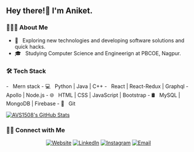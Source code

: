 <h2> Hey there!👋 I'm Aniket.</h2>

<h3> 👨🏻‍💻 About Me </h3>

- 🤔 &nbsp; Exploring new technologies and developing software solutions and quick hacks.
- 🎓 &nbsp; Studying Computer Science and Engineerign at PBCOE, Nagpur. 

<h3>🛠 Tech Stack</h3>
-    &nbsp; Mern stack 
- 💻 &nbsp; Python | Java | C++ 
-    &nbsp; React | React-Redux  | Graphql - Apollo | Node.js  
- 🌐 &nbsp; HTML | CSS | JavaScript | Bootstrap 
- 🛢 &nbsp; MySQL | MongoDB | Firebase
- 🔧 &nbsp; Git

<br/>

[![AVS1508's GitHub Stats](https://github-readme-stats.vercel.app/api?username=Aniket2107&show_icons=true)](https://github.com/Aniket2107)

<h3> 🤝🏻 Connect with Me </h3>

<p align="center">
<a href="https://www.adityavsingh.com/"><img alt="Website" src="https://img.shields.io/badge/Website-www.adityavsingh.com-blue?style=flat-square&logo=google-chrome"></a>
<a href="https://www.linkedin.com/in/AVS1508/"><img alt="LinkedIn" src="https://img.shields.io/badge/LinkedIn-Aditya%20Vikram%20Singh-blue?style=flat-square&logo=linkedin"></a>
<a href="https://www.instagram.com/adityavs_/"><img alt="Instagram" src="https://img.shields.io/badge/Instagram-adityavs__-blue?style=flat-square&logo=instagram"></a>
<a href="mailto:avsingh@umass.edu"><img alt="Email" src="https://img.shields.io/badge/Email-avsingh@umass.edu-blue?style=flat-square&logo=gmail"></a>
</p>
